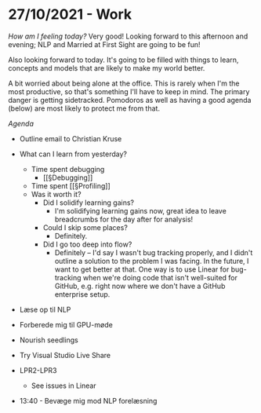# 27/10/2021 - Work
*How am I feeling today?*
Very good! Looking forward to this afternoon and evening; NLP and Married at First Sight are going to be fun!

Also looking forward to today. It's going to be filled with things to learn, concepts and models that are likely to make my world better. 

A bit worried about being alone at the office. This is rarely when I'm the most productive, so that's something I'll have to keep in mind. The primary danger is getting sidetracked. Pomodoros as well as having a good agenda (below) are most likely to protect me from that.

*Agenda*
- Outline email to Christian Kruse

- What can I learn from yesterday? 
	- Time spent debugging
		- [[§Debugging]]
	- Time spent [[§Profiling]]
	- Was it worth it? 
		- Did I solidify learning gains? 
			- I'm solidifying learning gains now, great idea to leave breadcrumbs for the day after for analysis!
		- Could I skip some places? 
			- Definitely.
		- Did I go too deep into flow?
			- Definitely – I'd say I wasn't bug tracking properly, and I didn't outline a solution to the problem I was facing. In the future, I want to get better at that. One way is to use Linear for bug-tracking when we're doing code that isn't well-suited for GitHub, e.g. right now where we don't have a GitHub enterprise setup.

- Læse op til NLP

- Forberede mig til GPU-møde

- Nourish seedlings

- Try Visual Studio Live Share

* LPR2-LPR3 
	* See issues in Linear


* 13:40 - Bevæge mig mod NLP forelæsning

<!-- {BearID:D3E2B326-6839-4217-A6CF-78883014AAB6-43256-00000111B992DC1D} -->
